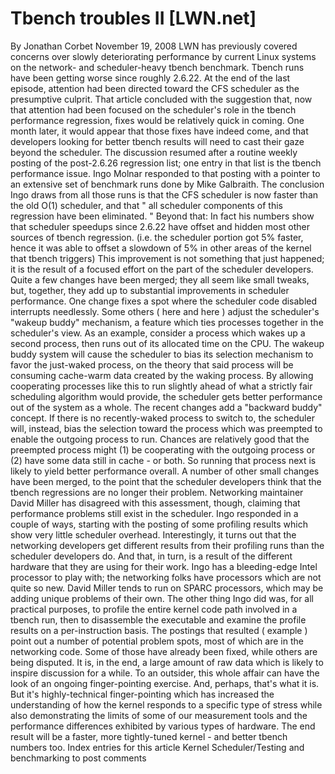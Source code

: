 # Tbench troubles II [LWN.net]

By
Jonathan Corbet
November 19, 2008
LWN has previously
covered
concerns over slowly deteriorating performance by current Linux systems on
the network- and scheduler-heavy tbench benchmark.  Tbench runs have been
getting worse since roughly 2.6.22.  At the end of the last episode,
attention had been directed toward the CFS scheduler as the presumptive
culprit.  That article concluded with the suggestion that, now that
attention had been focused on the scheduler's role in the tbench
performance regression, fixes would be relatively quick in coming.  One
month later, it
would appear that those fixes have indeed come, and that developers looking
for better tbench results will need to cast their gaze beyond the
scheduler.
The discussion resumed after a routine weekly posting of the post-2.6.26
regression list;
one entry in that list
is
the tbench performance issue.  Ingo Molnar
responded
to that posting with a pointer to
an
extensive set of benchmark runs
done by Mike Galbraith.  The conclusion
Ingo draws from all those runs is that the CFS scheduler is now faster than
the old O(1) scheduler, and that "
all scheduler components of this
regression have been eliminated.
"  Beyond that:
In fact his numbers show that scheduler speedups since 2.6.22 have
	offset and hidden most other sources of tbench
	regression. (i.e. the scheduler portion got 5% faster, hence it was
	able to offset a slowdown of 5% in other areas of the kernel that
	tbench triggers)
This improvement is not something that just happened; it is the result of a
focused effort on the part of the scheduler developers.  Quite a few
changes have been merged; they all seem like small tweaks, but, together,
they add up to substantial improvements in scheduler performance.
One
change
fixes a spot where the scheduler code disabled interrupts
needlessly.  Some others (
here
and
here
)
adjust the scheduler's "wakeup buddy" mechanism, a feature which ties
processes together in the scheduler's view.  As an example, consider a
process which wakes up a second process, then runs out of its allocated
time on the CPU.  The wakeup buddy system will cause the scheduler to bias
its selection mechanism to favor the just-waked process, on the theory that
said process will be consuming cache-warm data created by the waking
process.  By allowing cooperating processes like this to run slightly ahead
of what a strictly fair scheduling algorithm would provide, the scheduler
gets better performance out of the system as a whole.
The recent changes add a "backward buddy" concept.  If there is no recently-waked
process to switch to, the scheduler will, instead, bias the selection
toward the process which was preempted to enable the outgoing process to
run.  Chances are relatively good that the preempted process might
(1) be cooperating with the outgoing process or (2) have some
data still in cache - or both.  So running that process next is likely to
yield better performance overall.
A number of other small changes have been merged, to the point that the
scheduler developers think that the tbench regressions are no longer their
problem.  Networking maintainer David Miller has
disagreed
with this assessment, though,
claiming that performance problems still exist in the scheduler.  Ingo responded
in a couple of ways, starting with the posting of
some profiling results
which show very little
scheduler overhead.  Interestingly, it turns out that the networking
developers get different results from their profiling runs than the
scheduler developers do.  And that, in turn, is a result of the different
hardware that they are using for their work.  Ingo has a bleeding-edge
Intel processor to play with; the networking folks have processors which
are not quite so new.  David Miller tends to run on SPARC processors, which
may be adding unique problems of their own.
The other thing Ingo did was, for all practical purposes, to profile the
entire kernel code path involved in a tbench run, then to disassemble
the executable and examine the profile results on a per-instruction basis.
The postings that resulted (
example
) point
out a number of potential problem spots, most of which are in the
networking code.  Some of those have already been fixed, while others are
being disputed.  It is, in the end, a large amount of raw data which is
likely to inspire discussion for a while.
To an outsider, this whole affair can have the look of an ongoing
finger-pointing exercise.  And, perhaps, that's what it is.  But it's
highly-technical finger-pointing which has increased the understanding of
how the kernel responds to a specific type of stress while also
demonstrating the limits of some of our measurement tools and the
performance differences exhibited by various types of hardware.  The end
result will be a faster, more tightly-tuned kernel - and better tbench
numbers too.
Index entries for this article
Kernel
Scheduler/Testing and benchmarking
to post comments